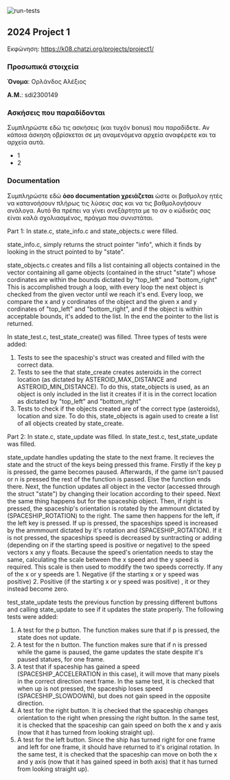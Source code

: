 ![run-tests](../../workflows/run-tests/badge.svg)

## 2024 Project 1

Εκφώνηση: https://k08.chatzi.org/projects/project1/


### Προσωπικά στοιχεία

__Όνομα__: Ορλάνδος Αλέξιος

__Α.Μ.__: sdi2300149

### Ασκήσεις που παραδίδονται

Συμπληρώστε εδώ τις ασκήσεις (και τυχόν bonus) που παραδίδετε. Αν κάποια άσκηση
οβρίσκεται σε μη αναμενόμενα αρχεία αναφέρετε και τα αρχεία αυτά.
- 1
- 2

### Documentation

Συμπληρώστε εδώ __όσο documentation χρειάζεται__ ώστε οι βαθμολογ
ητές να
κατανοήσουν πλήρως τις λύσεις σας και να τις βαθμολογήσουν ανάλογα. Αυτό θα
πρέπει να γίνει ανεξάρτητα με το αν ο κώδικάς σας είναι καλά σχολιασμένος,
πράγμα που συνιστάται.

Part 1:
In state.c, state_info.c and state_objects.c were filled.

state_info.c, simply returns the struct pointer "info", which it finds by looking in the struct pointed to by "state".

state_objects.c creates and fills a list containing all objects contained in the vector containing all game objects
(contained in the struct "state") whose cordinates are within the bounds dictated by "top_left" and "bottom_right"
This is accomplished trough a loop, with every loop the next object is checked from the given vector until we reach
it's end. Every loop, we compare the x and y cordinates of the object and the given x and y cordinates of "top_left" and 
"bottom_right", and if the object is within acceptable bounds, it's added to the list. In the end the pointer to the
list is returned.

In state_test.c, test_state_create() was filled. Three types of tests were added:
1. Tests to see the spaceship's struct was created and filled with the correct data. 
2. Tests to see the that state_create creates asteroids in the correct location
(as dictated by ASTEROID_MAX_DISTANCE and ASTEROID_MIN_DISTANCE). To do this, state_objects is used, as an object
is only included in the list it creates if it is in the correct location as dictated by "top_left" and "bottom_right"
3. Tests to check if the objects created are of the correct type (asteroids), location and size. To do this,
state_objects is again used to create a list of all objects created by state_create.

Part 2:
In state.c, state_update was filled. In state_test.c, test_state_update was filled.

state_update handles updating the state to the next frame. It recieves the state and the struct of the keys
being pressed this frame. Firstly if the key p is pressed, the game becomes paused. Afterwards, if the game
isn't paused or n is pressed the rest of the function is passed. Else the function ends there. Next, the 
function updates all object in the vector (accessed through the struct "state") by changing their location 
according to their speed. Next the same thing happens but for the spaceship object. Then, if right is pressed,
the spaceship's orientation is rotated by the ammount dictated by (SPACESHIP_ROTATION) to the right. The same
then happens for the left, if the left key is pressed. If up is pressed, the spaceships speed is increased by
the ammmount dictated by it's rotation and (SPACESHIP_ROTATION). If it is not pressed, the spaceships speed is
decreased by suntracting or adding (depending on if the starting speed is positive or negative) to the speed vectors
x any y floats. Because the speed's orientation needs to stay the same, calculating the scale between the x speed
and the y speed is required. This scale is then used to moddify the two speeds correctly. If any of the x or y
speeds are 1. Negative (if the starting x or y speed was positive) 2. Positive (if the starting x or y speed
was positive) , it or they instead become zero.

test_state_update tests the previous function by pressing different buttons and calling state_update to see if it
updates the state properly. The following tests were added: 
1. A test for the p button. The function makes sure that if p is pressed, the state does not update.
2. A test for the n button. The function makes sure that if n is pressed while the game is paused, the
game updates the state despite it's paused statues, for one frame.
3. A test that if spaceship has gained a speed (SPACESHIP_ACCELERATION in this case), it will move that many
pixels in the correct direction next frame. In the same test, it is checked that when up is not pressed, the
spaceship loses speed (SPACESHIP_SLOWDOWN), but does not gain speed in the opposite direction.
4. A test for the right button. It is checked that the spaceship changes orientation to the right when pressing
the right button. In the same test, it is checked that the spaceship can gain speed on both the x and y axis (now
that it has turned from looking straight up).
5. A test for the left button. Since the ship has turned right for one frame and left for one frame, it should
have returned to it's original rotation.  In the same test, it is checked that the spaceship can move on both the
x and y axis (now that it has gained speed in both axis)
that it has turned from looking straight up).
